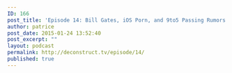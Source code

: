 ```yaml
---
ID: 166
post_title: 'Episode 14: Bill Gates, iOS Porn, and 9to5 Passing Rumors as Fact'
author: patrice
post_date: 2015-01-24 13:52:40
post_excerpt: ""
layout: podcast
permalink: http://deconstruct.tv/episode/14/
published: true
---
```

